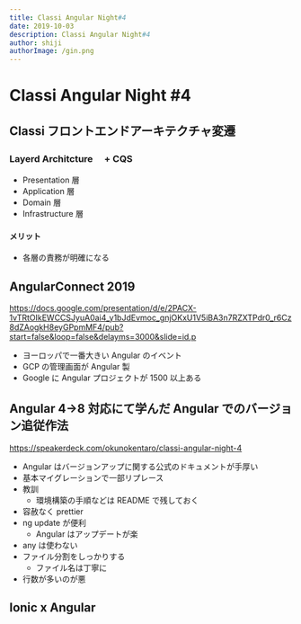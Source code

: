 ```yaml
---
title: Classi Angular Night#4
date: 2019-10-03
description: Classi Angular Night#4
author: shiji
authorImage: /gin.png
---
```


# Classi Angular Night #4

## Classi フロントエンドアーキテクチャ変遷

### Layerd Architcture 　+ CQS

- Presentation 層
- Application 層
- Domain 層
- Infrastructure 層

#### メリット

- 各層の責務が明確になる

## AngularConnect 2019

https://docs.google.com/presentation/d/e/2PACX-1vTRtOIkEWCCSJyuA0ai4_y1bJdEvmoc_gnjOKxU1V5iBA3n7RZXTPdr0_r6Cz8dZAogkH8eyGPpmMF4/pub?start=false&loop=false&delayms=3000&slide=id.p

- ヨーロッパで一番大きい Angular のイベント
- GCP の管理画面が Angular 製
- Google に Angular プロジェクトが 1500 以上ある

## Angular 4→8 対応にて学んだ Angular でのバージョン追従作法

https://speakerdeck.com/okunokentaro/classi-angular-night-4

- Angular はバージョンアップに関する公式のドキュメントが手厚い
- 基本マイグレーションで一部リプレース
- 教訓
  - 環境構築の手順などは README で残しておく
- 容赦なく prettier
- ng update が便利
  - Angular はアップデートが楽
- any は使わない
- ファイル分割をしっかりする
  - ファイル名は丁寧に
- 行数が多いのが悪

## Ionic x Angular
